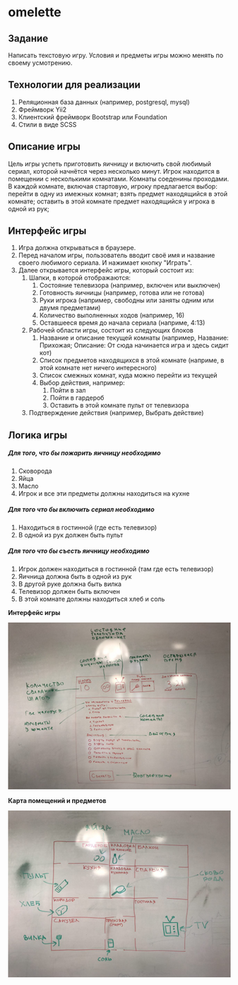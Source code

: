 # omelette

## Задание

Написать текстовую игру. Условия и предметы игры можно менять по своему усмотрению.

## Технологии для реализации

1. Реляционная база данных (например, postgresql, mysql)
1. Фреймворк Yii2
1. Клиентский фреймворк Bootstrap или Foundation
1. Стили в виде SCSS

## Описание игры

Цель игры успеть приготовить яичницу и включить свой любимый сериал, которой начнётся через несколько минут. Игрок находится в помещении с несколькими комнатами. Комнаты соеденины проходами. В каждой комнате, включая стартовую, игроку предлагается выбор: перейти в одну из имежных комнат; взять предмет находящийся в этой комнате; оставить в этой комнате предмет находящийся у игрока в одной из рук;

## Интерфейс игры

1. Игра должна открываться в браузере.
1. Перед началом игры, пользователь вводит своё имя и название своего любимого сериала. И нажимает кнопку "Играть".
1. Далее открывается интерфейс игры, который состоит из:
    1. Шапки, в которой отображаются:
        1. Состояние телевизора (например, включен или выключен)
        1. Готовность яичницы (например, готова или не готова)
        1. Руки игрока (например, свободны или заняты одним или двумя предметами)
        1. Количество выполненных ходов (например, 16)
        1. Оставшееся время до начала сериала (наприме, 4:13)
    1. Рабочей области игры, состоит из следующих блоков
        1. Название и описание текущей комнаты (например, Название: Прихожая; Описание: От сюда начинается игра и здесь сидит кот)
        1. Список предметов находящихся в этой комнате (наприме, в этой комнате нет ничего интересного)
        1. Список смежных комнат, куда можно перейти из текущей
        1. Выбор действия, например:
            1. Пойти в зал
            1. Пойти в гардероб
            1. Оставить в этой комнате пульт от телевизора
    1. Подтверждение действия (например, Выбрать действие)

## Логика игры

##### Для того, что бы пожарить яичницу необходимо

1. Сковорода
1. Яйца
1. Масло
1. Игрок и все эти предметы должны находиться на кухне

##### Для того что бы включить сериал необходимо

1. Находиться в гостинной (где есть телевизор)
1. В одной из рук должен быть пульт

##### Для того что бы съесть яичницу необходимо

1. Игрок должен находиться в гостинной (там где есть телевизор)
1. Яичница должна быть в одной из рук
1. В другой руке должна быть вилка
1. Телевизор должен быть включен
1. В этой комнате должны находиться хлеб и соль

**Интерфейс игры**

![img1](img1.jpg "Интерфейс игры")

**Карта помещений и предметов**

![img2](img2.jpg "Карта")
